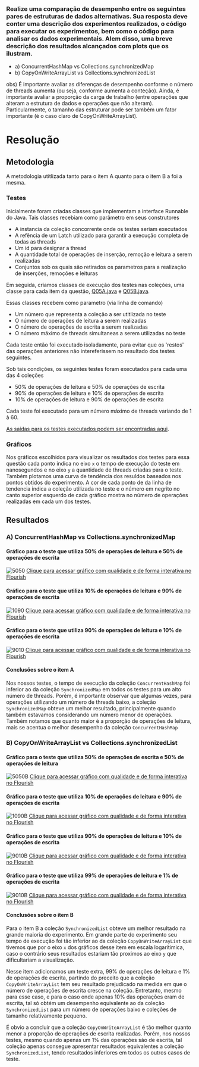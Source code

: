 

### Realize uma comparação de desempenho entre os seguintes pares de estruturas de dados alternativas. Sua resposta deve conter uma descrição dos experimentos realizados, o código para executar os experimentos, bem como o código para analisar os dados experimentais. Alem disso, uma breve descrição dos resultados alcançados com plots que os ilustram.

 * a) ConcurrentHashMap vs Collections.synchronizedMap
 * b) CopyOnWriteArrayList vs Collections.synchronizedList

obs) É importante avaliar as diferenças de desempenho conforme o número de threads aumenta (ou seja, conforme aumenta a conteção). Ainda, é importante avaliar a proporção da carga de trabalho (entre operações que alteram a estrutura de dados e operações que não alteram). Particularmente, o tamanho das estruturar pode ser também um fator importante (é o caso claro de CopyOnWriteArrayList).

# Resolução

## Metodologia

A metodologia utitlizada tanto para o item A quanto para o item B a foi a mesma.

### Testes

Inicialmente foram criadas classes que implementam a interface Runnable do Java. Tais classes recebiam como parâmetro em seus construtores
* A instancia da coleção concorrente onde os testes seriam executados
* A refência de um Latch utilizado para garantir a execução completa de todas as threads
* Um id para designar a thread
* A quantidade total de operações de inserção, remoção e leitura a serem realizadas
* Conjuntos sob os quais são retirados os parametros para a realização de inserções, remoções e leituras

Em seguida, criamos classes de execução dos testes nas coleções, uma classe para cada item da questão, [Q05A.java](./Q05A.java) e [Q05B.java](./Q05B.java).

Essas classes recebem como parametro (via linha de comando)
* Um número que representa a coleção a ser utitlizada no teste
* O número de operações de leitura a serem realizadas
* O número de operações de escrita a serem realizadas
* O número máximo de threads simultaneas a serem utilizadas no teste

Cada teste então foi executado isoladamente, para evitar que os 'restos' das operações anteriores não intereferissem no resultado dos testes seguintes.

Sob tais condições, os seguintes testes foram executados para cada uma das 4 coleções
* 50% de operações de leitura e 50% de operações de escrita
* 90% de operações de leitura e 10% de operações de escrita
* 10% de operações de leitura e 90% de operações de escrita

Cada teste foi executado para um número máximo de threads variando de 1 à 60.

[As saídas para os testes executados podem ser encontradas aqui](./outputs).

### Gráficos

Nos gráficos escolhidos para visualizar os resultados dos testes para essa questão cada ponto indica no eixo `x` o tempo de execução do teste em nanosegundos e no eixo `y` a quantidade de threads criadas para o teste. Também plotamos uma curva de tendência dos resuldos baseados nos pontos obtidos do experimento. A cor de cada ponto de da linha de tendencia indica a coleção utilizada no teste e o número em negrito no canto superior esquerdo de cada gráfico mostra no número de operações realizadas em cada um dos testes.

## Resultados

### A) ConcurrentHashMap vs Collections.synchronizedMap

#### Gráfico para o teste que utiliza 50% de operações de leitura e 50% de operações de escrita

![5050](https://raw.githubusercontent.com/dalesEwerton/PC-Lista1/master/assets/img/ConcurrentHashMap%20vs%20SynchronizeMap%2050%25R%2050%25W.png?token=AE7ADSC476FEFD6BPXICO5S47GLMG)
[Clique para acessar gráfico com qualidade e de forma interativa no Flourish](https://public.flourish.studio/visualisation/394146/)

#### Gráfico para o teste que utiliza 10% de operações de leitura e 90% de operações de escrita

![1090](https://raw.githubusercontent.com/dalesEwerton/PC-Lista1/master/assets/img/ConcurrentHashMap%20vs%20SynchronizeMap%2010%25R%2090%25W%20.png?token=AE7ADSDIQJXIFMXFN4D3CP247GLKK)
[Clique para acessar gráfico com qualidade e de forma interativa no Flourish](https://public.flourish.studio/visualisation/394174/)

#### Gráfico para o teste que utiliza 90% de operações de leitura e 10% de operações de escrita

![9010](https://raw.githubusercontent.com/dalesEwerton/PC-Lista1/master/assets/img/ConcurrentHashMap%20vs%20SynchronizeMap%2090%25R%2010%25W%20.png?token=AE7ADSB2V6DTLSDINTVKFQ247GLOC)
[Clique para acessar gráfico com qualidade e de forma interativa no Flourish](https://public.flourish.studio/visualisation/394177/)

#### Conclusões sobre o item A

Nos nossos testes, o tempo de execução da coleção `ConcurrentHashMap` foi inferior ao  da coleção `SynchronizedMap` em todos os testes para um alto número de threads. Porém, é importante observar que algumas vezes, para operações utilizando um número de threads baixo, a coleção `SynchronizedMap` obteve um melhor resultado, principalmente quando também estavamos considerando um número menor de operações.
Também notamos que quanto maior é a proporção de operações de leitura, mais se acentua o melhor desempenho da coleção `ConcurrentHashMap`

###  B) CopyOnWriteArrayList vs Collections.synchronizedList

#### Gráfico para o teste que utiliza 50% de operações de escrita e 50% de operações de leitura
![5050B](https://raw.githubusercontent.com/dalesEwerton/PC-Lista1/master/assets/img/CopyOnWriteArrayList%20vs%20SynchronizeList%2050%25R%2050%25W%20.png?token=AE7ADSBAD3EI4CIORQWISVC47RKQG)
[Clique para acessar gráfico com qualidade e de forma interativa no Flourish](https://public.flourish.studio/visualisation/397240/)

#### Gráfico para o teste que utiliza 10% de operações de leitura e 90% de operações de escrita
![1090B](https://raw.githubusercontent.com/dalesEwerton/PC-Lista1/master/assets/img/CopyOnWriteArrayList%20vs%20SynchronizeList%2010%25R%2090%25W%20.png?token=AE7ADSFYOGMZKM4MFN3YW6S47RKW6)
[Clique para acessar gráfico com qualidade e de forma interativa no Flourish](https://public.flourish.studio/visualisation/397241/)

#### Gráfico para o teste que utiliza 90% de operações de leitura e 10% de operações de escrita
![9010B](https://raw.githubusercontent.com/dalesEwerton/PC-Lista1/master/assets/img/CopyOnWriteArrayList%20vs%20SynchronizeList%2090%25R%2010%25W%20.png?token=AE7ADSCPIBZNDU6X42UH3BC47RKZQ)
[Clique para acessar gráfico com qualidade e de forma interativa no Flourish](https://public.flourish.studio/visualisation/397242/)

#### Gráfico para o teste que utiliza 99% de operações de leitura e 1% de operações de escrita
![9010B](https://raw.githubusercontent.com/dalesEwerton/PC-Lista1/master/assets/img/CopyOnWriteArrayList%20vs%20SynchronizeList%2099%25R%201%25W%20.png?token=AE7ADSCSO4HD7MFWRVKTN4K47RK4O)
[Clique para acessar gráfico com qualidade e de forma interativa no Flourish](https://public.flourish.studio/visualisation/397243/)

#### Conclusões sobre o item B

Para o item B a coleção `SynchronizedList` obteve um melhor resultado na grande maioria do experimento. Em grande parte do experimento seu tempo de execução foi tão inferior ao da coleção `CopyOnWriteArrayList` que tivemos que por o eixo `x` dos gráficos desse item em escala logaritimica, caso o contrário seus resultados estariam tão proximos ao eixo `y` que dificultariam a visualização.

Nesse item adicionamos um teste extra, 99% de operações de leitura e 1% de operações de escrita, partindo do preceito que a coleção `CopyOnWriteArrayList` tem seu resultado prejudicado na medida em que o número de operações de escrita cresce na coleção. Entretanto, mesmo para esse caso, e para o caso onde apenas 10% das operações eram de escrita, tal só obtém um desempenho equivalente ao da coleção `SynchronizedList` para um número de operações baixo e coleções de tamanho relativamente pequeno.

É obvio a concluir que a coleção `CopyOnWriteArrayList` é tão melhor quanto menor a proporção de operações de escrita realizadas. Porém, nos nossos testes, mesmo quando apenas um 1% das operações são de escrita, tal coleção apenas consegue apresentar resultados equivalentes a coleção `SynchronizedList`, tendo resultados inferiores em todos os outros casos de teste.
